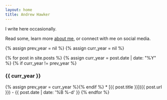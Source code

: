 ```yaml
---
layout: home
title: Andrew Hawker
---
```


I write here occasionally.

Read some, learn more [about me](about), or connect with me on social media.

{% assign prev_year = nil %}
{% assign curr_year = nil %}

{% for post in site.posts %}
{% assign curr_year = post.date | date: "%Y" %}
{% if curr_year != prev_year %}
### {{ curr_year }}
{% assign prev_year = curr_year %}{% endif %} * [{{ post.title }}]({{ post.url }}) - {{ post.date | date: '%B %-d' }}
{% endfor %}
